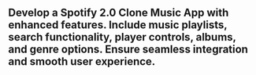 <h2>Develop a Spotify 2.0 Clone Music App with enhanced features. Include music playlists, search functionality, player controls, albums, and genre options. Ensure seamless integration and smooth user experience.</h2>
